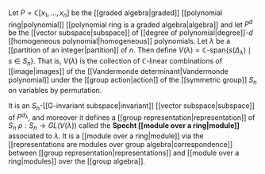 Let $P = \mathbb C[x_1,\dots, x_n]$ be the [[graded algebra|graded]] [[polynomial ring|polynomial]] [[polynomial ring is a graded algebra|algebra]]  and let $P^d$ be the [[vector subspace|subspace]] of [[degree of polynomial|degree]]-$d$ [[homogeneous polynomial|homogeneous]] polynomials. Let $\lambda$ be a [[partition of an integer|partition]] of $n$. Then define $V(\lambda)= \mathbb C\text{-span}\{s(\Delta_\lambda) \mid s\in S_n\}$. That is, $V(\lambda)$ is the collection of $\mathbb C$-linear combinations of [[image|images]] of the [[Vandermonde determinant|Vandermonde polynomial]] under the [[group action|action]] of the [[symmetric group]] $S_n$ on variables by permutation.

It is an $S_n$-[[G-invariant subspace|invariant]] [[vector subspace|subspace]] of $P^{d_\lambda}$, and moreover it defines a [[group representation|representation]] of $S_n$ $\rho:S_n\to GL(V(\lambda))$ called the **Specht [[module over a ring|module]]** associated to $\lambda$. It is a [[module over a ring|module]] via the [[representations are modules over group algebra|correspondence]] between [[group representation|representations]] and [[module over a ring|modules]] over the [[group algebra]].